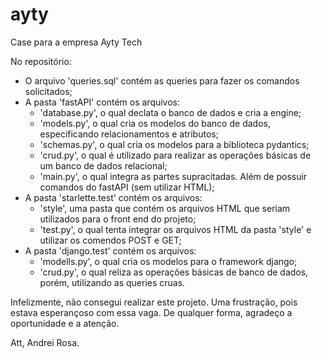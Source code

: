 # ayty
Case para a empresa Ayty Tech

No repositório:
- O arquivo 'queries.sql' contém as queries para fazer os comandos solicitados;
- A pasta 'fastAPI' contém os arquivos:
	- 'database.py', o qual declata o banco de dados e cria a engine;
	- 'models.py', o qual cria os modelos do banco de dados, especificando relacionamentos e atributos;
	- 'schemas.py', o qual cria os modelos para a biblioteca pydantics;
	- 'crud.py', o qual é utilizado para realizar as operações básicas de um banco de dados relacional;
	- 'main.py', o qual integra as partes supracitadas. Além de possuir comandos do fastAPI (sem utilizar HTML);
- A pasta 'starlette.test' contém os arquivos:	
	- 'style', uma pasta que contém os arquivos HTML que seriam utilizados para o front end do projeto;
	- 'test.py', o qual tenta integrar os arquivos HTML da pasta 'style' e utilizar os comendos POST e GET;
- A pasta 'django.test' contém os arquivos:
	- 'modells.py', o qual cria os modelos para o framework django;
	- 'crud.py', o qual reliza as operações básicas de banco de dados, porém, utilizando as queries cruas.
	
Infelizmente, não consegui realizar este projeto. Uma frustração, pois estava esperançoso com essa vaga.
De qualquer forma, agradeço a oportunidade e a atenção.

Att,
Andrei Rosa.
